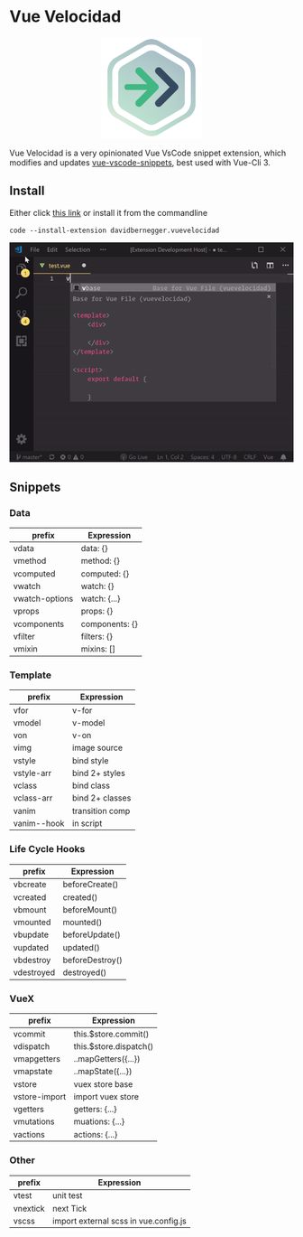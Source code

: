 # Vue Velocidad

<p align="center">
  <a href="https://vuevelocidad.netlify.com" target="_blank">
    <img width="180" src="../assets/logo.png" alt="logo">
  </a>
</p>

Vue Velocidad is a very opinionated Vue VsCode snippet extension, which modifies and updates [vue-vscode-snippets](https://github.com/sdras/vue-vscode-snippets), best used with Vue-Cli 3.

## Install

Either click [this link](vscode:extension/davidBernegger.vuevelocidad) or install it from the commandline

```batch
code --install-extension davidbernegger.vuevelocidad
```

<p align="center">
  <a href="https://vuevelocidad.netlify.com" target="_blank">
    <img src="../assets/example.gif" alt="example">
  </a>
</p>

## Snippets

### Data

|prefix         | Expression        |
|---------------|-------------------|
|vdata            | data: {}        |  
|vmethod          | method: {}      |
|vcomputed        | computed: {}    |
|vwatch           | watch: {}       |
|vwatch-options   | watch: {...}    |
|vprops           | props: {}       |
|vcomponents      | components: {}  |
|vfilter          | filters: {}     |
|vmixin           | mixins: []      |

### Template

|prefix         | Expression        |
|---------------|-------------------|
|vfor           | v-for             |  
|vmodel         | v-model           |  
|von            | v-on              |  
|vimg           | image source      |  
|vstyle         | bind style        |  
|vstyle-arr     | bind 2+ styles    |  
|vclass         | bind class        |  
|vclass-arr     | bind 2+ classes   |  
|vanim          | transition comp   |  
|vanim--hook    | in script    |  

### Life Cycle Hooks

|prefix         | Expression        |
|---------------|-------------------|
|vbcreate       | beforeCreate()    |  
|vcreated       | created()         |
|vbmount        | beforeMount()     |
|vmounted       | mounted()         |
|vbupdate       | beforeUpdate()    |
|vupdated       | updated()         |
|vbdestroy      | beforeDestroy()   |
|vdestroyed     | destroyed()       |

### VueX

|prefix         | Expression              |
|---------------|-------------------------|
|vcommit        | this.$store.commit()    |  
|vdispatch      | this.$store.dispatch()  |
|vmapgetters    | ..mapGetters({...})     |
|vmapstate      | ..mapState({...})       |
|vstore         | vuex store base         |
|vstore-import  | import vuex store       |
|vgetters       | getters: {...}          |
|vmutations     | muations: {...}         |
|vactions       | actions: {...}          |

### Other

|prefix         | Expression                            |
|---------------|---------------------------------------|
|vtest          | unit test                             |
|vnextick       | next Tick                             |
|vscss          | import external scss in vue.config.js |